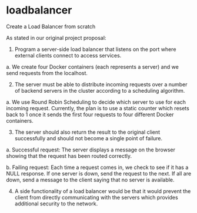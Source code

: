 # loadbalancer
Create a Load Balancer from scratch

As stated in our original project proposal: 

1)    Program a server-side load balancer that listens on the port where external clients connect to access services. 

a. We create four Docker containers (each represents a server) and we send requests from the localhost. 


2)    The server must be able to distribute incoming requests over a number of backend servers in the cluster according to a scheduling algorithm.

a. We use Round Robin Scheduling to decide which server to use for each incoming request. Currently, the plan is to use a static counter which resets back to 1 once it sends the first four requests to four different Docker containers. 



3)    The server should also return the result to the original client successfully and should not become a single point of failure. 

a. Successful request: The server displays a message on the browser showing that the request has been routed correctly. 

b. Failing request: Each time a request comes in, we check to see if it has a NULL response. If one server is down, send the request to the next. If all are down, send a message to the client saying that no server is available. 



4)    A side functionality of a load balancer would be that it would prevent the client from directly communicating with the servers which provides additional security to the network. 
